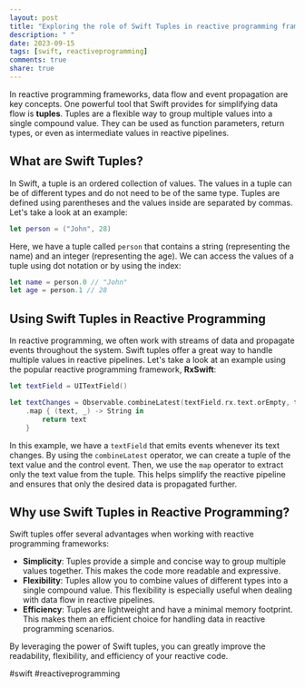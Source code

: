 ```yaml
---
layout: post
title: "Exploring the role of Swift Tuples in reactive programming frameworks."
description: " "
date: 2023-09-15
tags: [swift, reactiveprogramming]
comments: true
share: true
---
```


In reactive programming frameworks, data flow and event propagation are key concepts. One powerful tool that Swift provides for simplifying data flow is **tuples**. Tuples are a flexible way to group multiple values into a single compound value. They can be used as function parameters, return types, or even as intermediate values in reactive pipelines.

## What are Swift Tuples?

In Swift, a tuple is an ordered collection of values. The values in a tuple can be of different types and do not need to be of the same type. Tuples are defined using parentheses and the values inside are separated by commas. Let's take a look at an example:

```swift
let person = ("John", 28)
```

Here, we have a tuple called `person` that contains a string (representing the name) and an integer (representing the age). We can access the values of a tuple using dot notation or by using the index:

```swift
let name = person.0 // "John"
let age = person.1 // 28
```

## Using Swift Tuples in Reactive Programming

In reactive programming, we often work with streams of data and propagate events throughout the system. Swift tuples offer a great way to handle multiple values in reactive pipelines. Let's take a look at an example using the popular reactive programming framework, **RxSwift**:

```swift
let textField = UITextField()

let textChanges = Observable.combineLatest(textField.rx.text.orEmpty, textField.rx.controlEvent(.editingChanged))
    .map { (text, _) -> String in
        return text
    }
```

In this example, we have a `textField` that emits events whenever its text changes. By using the `combineLatest` operator, we can create a tuple of the text value and the control event. Then, we use the `map` operator to extract only the text value from the tuple. This helps simplify the reactive pipeline and ensures that only the desired data is propagated further.

## Why use Swift Tuples in Reactive Programming?

Swift tuples offer several advantages when working with reactive programming frameworks:

- **Simplicity**: Tuples provide a simple and concise way to group multiple values together. This makes the code more readable and expressive.
- **Flexibility**: Tuples allow you to combine values of different types into a single compound value. This flexibility is especially useful when dealing with data flow in reactive pipelines.
- **Efficiency**: Tuples are lightweight and have a minimal memory footprint. This makes them an efficient choice for handling data in reactive programming scenarios.

By leveraging the power of Swift tuples, you can greatly improve the readability, flexibility, and efficiency of your reactive code.

#swift #reactiveprogramming